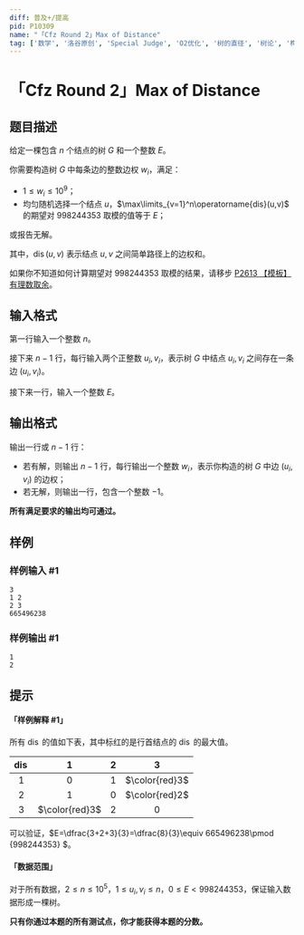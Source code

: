 ```yaml
---
diff: 普及+/提高
pid: P10309
name: "「Cfz Round 2」Max of Distance"
tag: ['数学', '洛谷原创', 'Special Judge', 'O2优化', '树的直径', '树论', '构造', '洛谷月赛']
---
```

# 「Cfz Round 2」Max of Distance
## 题目描述

给定一棵包含 $n$ 个结点的树 $G$ 和一个整数 $E$。

你需要构造树 $G$ 中每条边的整数边权 $w_i$，满足：

- $1 \le w_i \le 10^9$；
- 均匀随机选择一个结点 $u$，$\max\limits_{v=1}^n\operatorname{dis}(u,v)$ 的期望对 $998244353$ 取模的值等于 $E$；

或报告无解。

其中，$\operatorname{dis}(u,v)$ 表示结点 $u,v$ 之间简单路径上的边权和。

如果你不知道如何计算期望对 $998244353$ 取模的结果，请移步 [P2613 【模板】有理数取余](https://www.luogu.com.cn/problem/P2613)。
## 输入格式

第一行输入一个整数 $n$。

接下来 $n-1$ 行，每行输入两个正整数 $u_i,v_i$，表示树 $G$ 中结点 $u_i,v_i$ 之间存在一条边 $(u_i,v_i)$。

接下来一行，输入一个整数 $E$。
## 输出格式

输出一行或 $n-1$ 行：

- 若有解，则输出 $n-1$ 行，每行输出一个整数 $w_i$，表示你构造的树 $G$ 中边 $(u_i,v_i)$ 的边权；
- 若无解，则输出一行，包含一个整数 $-1$。

**所有满足要求的输出均可通过。**
## 样例

### 样例输入 #1
```
3
1 2
2 3
665496238
```
### 样例输出 #1
```
1
2
```
## 提示

#### 「样例解释 #1」

所有 $\operatorname{dis}$ 的值如下表，其中标红的是行首结点的 $\operatorname{dis}$ 的最大值。

|$\operatorname{dis}$|$1$|$2$|$3$|
|:-:|:-:|:-:|:-:|
|$1$|$0$|$1$|$\color{red}3$|
|$2$|$1$|$0$|$\color{red}2$|
|$3$|$\color{red}3$|$2$|$0$|

可以验证，$E=\dfrac{3+2+3}{3}=\dfrac{8}{3}\equiv 665496238\pmod {998244353} $。

#### 「数据范围」

对于所有数据，$2\le n\le 10^5$，$1 \le u_i,v_i \le n$，$0\le E < 998244353$，保证输入数据形成一棵树。

**只有你通过本题的所有测试点，你才能获得本题的分数。**
